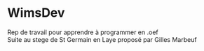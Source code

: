 # WimsDev
Rep de travail pour apprendre à programmer en .oef  
Suite au stege de St Germain en Laye proposé par Gilles Marbeuf
